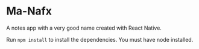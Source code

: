 # Ma-Nafx
A notes app with a very good name created with React Native.

Run `npm install` to install the dependencies. You must have node installed.
